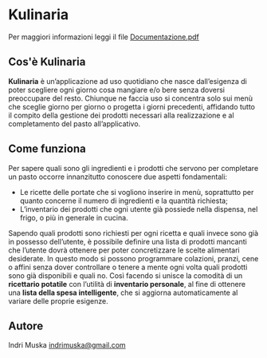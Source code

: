 Kulinaria
==============================================================
Per maggiori informazioni leggi il file [Documentazione.pdf](https://github.com/indrimuska/Kulinaria/raw/master/Documentazione.pdf)


Cos'è Kulinaria
----------------------------------
**Kulinaria** è un’applicazione ad uso quotidiano che nasce dall’esigenza di poter scegliere ogni giorno cosa mangiare e/o bere senza doversi preoccupare del resto. Chiunque ne faccia uso si concentra solo sui menù che sceglie giorno per giorno o progetta i giorni precedenti, affidando tutto il compito della gestione dei prodotti necessari alla realizzazione e al completamento del pasto all’applicativo.

Come funziona
----------------------------------
Per sapere quali sono gli ingredienti e i prodotti che servono per completare un pasto occorre innanzitutto conoscere due aspetti fondamentali:
- Le ricette delle portate che si vogliono inserire in menù, soprattutto per quanto concerne il numero di ingredienti e la quantità richiesta;
- L’inventario dei prodotti che ogni utente già possiede nella dispensa, nel frigo, o più in generale in cucina.

Sapendo quali prodotti sono richiesti per ogni ricetta e quali invece sono già in possesso dell’utente, è possibile definire una lista di prodotti mancanti che l’utente dovrà ottenere per poter concretizzare le scelte alimentari desiderate.
In questo modo si possono programmare colazioni, pranzi, cene o affini senza dover controllare o tenere a mente ogni volta quali prodotti sono già disponibili e quali no. Così facendo si unisce la comodità di un **ricettario potatile** con l’utilità di **inventario personale**, al fine di ottenere una **lista della spesa intelligente**, che si aggiorna automaticamente al variare delle proprie esigenze.

Autore
----------------------------------
Indri Muska
[indrimuska@gmail.com](mailto:indrimuska@gmail.com)
